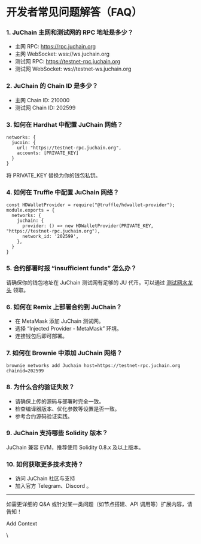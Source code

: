 # 开发者常见问题解答（FAQ）

### 1. JuChain 主网和测试网的 RPC 地址是多少？

* 主网 RPC: https://rpc.juchain.org
* 主网 WebSocket: wss://ws.juchain.org
* 测试网 RPC: https://testnet-rpc.juchain.org
* 测试网 WebSocket: ws://testnet-ws.juchain.org

### 2. JuChain 的 Chain ID 是多少？

* 主网 Chain ID: 210000
* 测试网 Chain ID: 202599

### 3. 如何在 Hardhat 中配置 JuChain 网络？

```
networks: {
  jucoin: {
    url: "https://testnet-rpc.juchain.org",
    accounts: [PRIVATE_KEY]
  }
}
```

将 PRIVATE\_KEY 替换为你的钱包私钥。

### 4. 如何在 Truffle 中配置 JuChain 网络？

```
const HDWalletProvider = require("@truffle/hdwallet-provider");
module.exports = {
  networks: {
    juchain: {
      provider: () => new HDWalletProvider(PRIVATE_KEY, "https://testnet-rpc.juchain.org"),
      network_id: '202599',
    },
  }
}
```

### 5. 合约部署时报 “insufficient funds” 怎么办？

请确保你的钱包地址在 JuChain 测试网有足够的 JU 代币。可以通过 [测试网水龙头](../ecosystem/ce-shi-wang-shui-long-tou.md) 领取。

### 6. 如何在 Remix 上部署合约到 JuChain？

* 在 MetaMask 添加 JuChain 测试网。
* 选择 “Injected Provider - MetaMask” 环境。
* 连接钱包后即可部署。

### 7. 如何在 Brownie 中添加 JuChain 网络？

`brownie networks add Juchain host=https://testnet-rpc.juchain.org chainid=202599`

### 8. 为什么合约验证失败？

* 请确保上传的源码与部署时完全一致。
* 检查编译器版本、优化参数等设置是否一致。
* 参考合约源码验证实践。

### 9. JuChain 支持哪些 Solidity 版本？

JuChain 兼容 EVM，推荐使用 Solidity 0.8.x 及以上版本。

### 10. 如何获取更多技术支持？

* 访问 JuChain 社区与支持
* 加入官方 Telegram、Discord 。

***

如需更详细的 Q\&A 或针对某一类问题（如节点搭建、API 调用等）扩展内容，请告知！

Add Context

\
